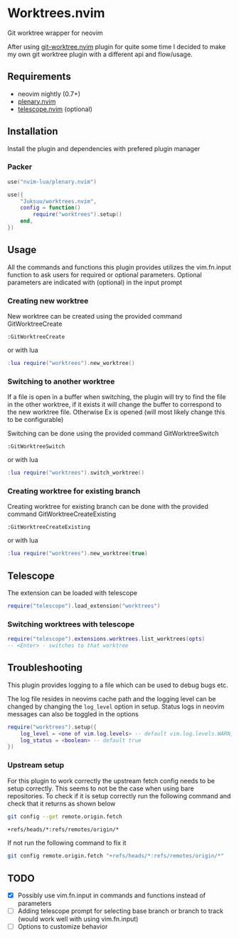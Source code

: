 # Worktrees.nvim

Git worktree wrapper for neovim

After using [git-worktree.nvim](https://github.com/ThePrimeagen/git-worktree.nvim) plugin for quite some time I decided to make my own git worktree plugin with a different api and flow/usage.

## Requirements

- neovim nightly (0.7+)
- [plenary.nvim](https://github.com/nvim-lua/plenary.nvim)
- [telescope.nvim](https://github.com/nvim-telescope/telescope.nvim) (optional)

## Installation

Install the plugin and dependencies with prefered plugin manager

### Packer

```lua
use("nvim-lua/plenary.nvim")

use({
    "Juksuu/worktrees.nvim",
    config = function()
        require("worktrees").setup()
    end,
})
```

## Usage

All the commands and functions this plugin provides utilizes the vim.fn.input function to ask users for required or optional parameters. Optional parameters are indicated with (optional) in the input prompt

### Creating new worktree

New worktree can be created using the provided command GitWorktreeCreate

```
:GitWorktreeCreate
```

or with lua

```lua
:lua require("worktrees").new_worktree()
```

### Switching to another worktree

If a file is open in a buffer when switching, the plugin will try to find the file in the other worktree, if it exists it will change the buffer to correspond to the new worktree file. Otherwise Ex is opened (will most likely change this to be configurable)

Switching can be done using the provided command GitWorktreeSwitch

```
:GitWorktreeSwitch
```

or with lua

```lua
:lua require("worktrees").switch_worktree()
```

### Creating worktree for existing branch

Creating worktree for existing branch can be done with the provided command GitWorktreeCreateExisting

```
:GitWorktreeCreateExisting
```

or with lua 

```lua
:lua require("worktrees").new_worktree(true)
```

## Telescope

The extension can be loaded with telescope

```lua
require("telescope").load_extension("worktrees")
```

### Switching worktrees with telescope

```lua
require("telescope").extensions.worktrees.list_worktrees(opts)
-- <Enter> - switches to that worktree
```

## Troubleshooting

This plugin provides logging to a file which can be used to debug bugs etc.

The log file resides in neovims cache path and the logging level can be changed by changing the `log_level` option in setup. Status logs in neovim messages can also be toggled in the options

```lua
require("worktrees").setup({
    log_level = <one of vim.log.levels> -- default vim.log.levels.WARN,
    log_status = <boolean> -- default true
})
```

### Upstream setup

For this plugin to work correctly the upstream fetch config needs to be setup correctly. This seems to not be the case when using bare repositories. To check if it is setup correctly run the following command and check that it returns as shown below

```bash
git config --get remote.origin.fetch

+refs/heads/*:refs/remotes/origin/*
```

If not run the following command to fix it

```bash
git config remote.origin.fetch "+refs/heads/*:refs/remotes/origin/*"
```

## TODO

- [x]  Possibly use vim.fn.input in commands and functions instead of parameters
- [ ]  Adding telescope prompt for selecting base branch or branch to track (would work well with using vim.fn.input)
- [ ]  Options to customize behavior
